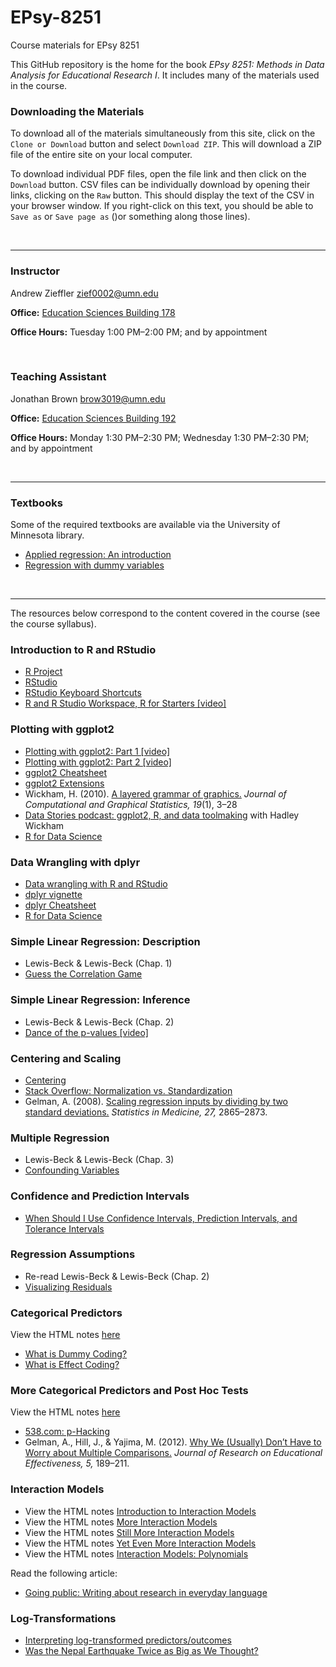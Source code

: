 EPsy-8251
=========

Course materials for EPsy 8251

This GitHub repository is the home for the book _EPsy 8251: Methods in Data Analysis for Educational Research I_. It includes many of the materials used in the course.


### Downloading the Materials

To download all of the materials simultaneously from this site, click on the `Clone or Download` button and select `Download ZIP`. This will download a ZIP file of the entire site on your local computer. 

To download individual PDF files, open the file link and then click on the `Download` button. CSV files can be individually download by opening their links, clicking on the `Raw` button. This should display the text of the CSV in your browser window. If you right-click on this text, you should be able to `Save as` or `Save page as` ()or something along those lines). 

<br />

---


### Instructor

Andrew Zieffler [zief0002@umn.edu](mailto://zief0002@umn.edu)

**Office:** [Education Sciences Building 178](https://www.google.com/maps/place/Education+Sciences+Building/@44.9784043,-93.2394586,15z/data=!4m2!3m1!1s0x0:0x45656dac481b9150)

**Office Hours:** Tuesday 1:00 PM&ndash;2:00 PM; and by appointment

<br />

### Teaching Assistant

Jonathan Brown [brow3019@umn.edu](mailto://brow3019@umn.edu)

**Office:** [Education Sciences Building 192](https://www.google.com/maps/place/Education+Sciences+Building/@44.9784043,-93.2394586,15z/data=!4m2!3m1!1s0x0:0x45656dac481b9150)

**Office Hours:** Monday 1:30 PM&ndash;2:30 PM; Wednesday 1:30 PM&ndash;2:30 PM; and by appointment

<br />


---


### Textbooks

Some of the required textbooks are available via the University of Minnesota library.

- [Applied regression: An introduction](http://primo.lib.umn.edu/TWINCITIES:mncat_discovery:UMN_ALMA21533776460001701)
- [Regression with dummy variables](https://www.lib.umn.edu/get?url=http://methods.sagepub.com%2Fbook%2Fregression-with-dummy-variables)

<br />


---

The resources below correspond to the content covered in the course (see the course syllabus). 

### Introduction to R and RStudio

- [R Project](https://www.r-project.org/)
- [RStudio](https://www.rstudio.com/)
- [RStudio Keyboard Shortcuts](https://support.rstudio.com/hc/en-us/articles/200711853-Keyboard-Shortcuts)
- [R and R Studio Workspace, R for Starters [video]](https://www.youtube.com/watch?v=uKyQyfenfvM)


### Plotting with ggplot2

- [Plotting with ggplot2: Part 1 [video]](https://www.youtube.com/watch?v=HeqHMM4ziXA)
- [Plotting with ggplot2: Part 2 [video]](https://www.youtube.com/watch?v=n8kYa9vu1l8)
- [ggplot2 Cheatsheet](https://www.rstudio.com/wp-content/uploads/2015/08/ggplot2-cheatsheet.pdf)
- [ggplot2 Extensions](http://ggplot2-exts.github.io/index.html)
- Wickham, H. (2010). [A layered grammar of graphics.](http://vita.had.co.nz/papers/layered-grammar.pdf) *Journal of Computational and Graphical Statistics, 19*(1), 3&ndash;28
- [Data Stories podcast: ggplot2, R, and data toolmaking](http://datastori.es/67-ggplot2-r-and-data-toolmaking-with-hadley-wickham/) with Hadley Wickham
- [R for Data Science](http://r4ds.had.co.nz/)


### Data Wrangling with dplyr

- [Data wrangling with R and RStudio](https://www.rstudio.com/resources/webinars/data-wrangling-with-r-and-rstudio/)
- [dplyr vignette](https://cran.rstudio.com/web/packages/dplyr/vignettes/introduction.html)
- [dplyr Cheatsheet](https://www.rstudio.com/wp-content/uploads/2015/02/data-wrangling-cheatsheet.pdf)
- [R for Data Science](http://r4ds.had.co.nz/)


### Simple Linear Regression: Description

- Lewis-Beck & Lewis-Beck (Chap. 1)
- [Guess the Correlation Game](http://guessthecorrelation.com)


### Simple Linear Regression: Inference

- Lewis-Beck & Lewis-Beck (Chap. 2)
- [Dance of the p-values [video]](https://www.youtube.com/watch?v=ez4DgdurRPg)


### Centering and Scaling

- [Centering](http://www.theanalysisfactor.com/center-on-the-mean/)
- [Stack Overflow: Normalization vs. Standardization](http://stats.stackexchange.com/questions/10289/whats-the-difference-between-normalization-and-standardization)
- Gelman, A. (2008). [Scaling regression inputs by dividing by two standard deviations.](http://www.stat.columbia.edu/~gelman/research/published/standardizing7.pdf) *Statistics in Medicine, 27,* 2865&ndash;2873.


### Multiple Regression

- Lewis-Beck & Lewis-Beck (Chap. 3)
- [Confounding Variables](http://www.icpsr.umich.edu/icpsrweb/instructors/setups2008/exercises/notes/confounding.jsp)

### Confidence and Prediction Intervals

- [When Should I Use Confidence Intervals, Prediction Intervals, and Tolerance Intervals](blog.minitab.com/blog/adventures-in-statistics/when-should-i-use-confidence-intervals-prediction-intervals-and-tolerance-intervals)

### Regression Assumptions 

- Re-read Lewis-Beck & Lewis-Beck (Chap. 2)
- [Visualizing Residuals](https://drsimonj.svbtle.com/visualising-residuals)


### Categorical Predictors

View the HTML notes [here](http://zieffler.com/epsy-8251-categorical-predictors.html)

- [What is Dummy Coding?](http://www.ats.ucla.edu/stat/mult_pkg/faq/general/dummy.htm)
- [What is Effect Coding?](http://www.ats.ucla.edu/stat/mult_pkg/faq/general/effect.htm)



### More Categorical Predictors and Post Hoc Tests

View the HTML notes [here](http://zieffler.com/epsy-8251-more-categorical-predictors.nb.html)

- [538.com: p-Hacking](http://fivethirtyeight.com/features/science-isnt-broken/#part3)
- Gelman, A., Hill, J., & Yajima, M. (2012). [Why We (Usually) Don’t Have to Worry about Multiple Comparisons.](http://www.stat.columbia.edu/~gelman/research/published/multiple2f.pdf) *Journal of Research on Educational Effectiveness, 5,* 189&ndash;211.


### Interaction Models

- View the HTML notes [Introduction to Interaction Models](http://zieffler.com/epsy-8251-introduction-to-interaction-models.nb.html)
- View the HTML notes [More Interaction Models](http://zieffler.com/epsy-8251-more-interaction-models.nb.html)
- View the HTML notes [Still More Interaction Models](http://zieffler.com/epsy-8251-still-more-interaction-models.nb.html)
- View the HTML notes [Yet Even More Interaction Models](http://zieffler.com/epsy-8251-yet-even-more-interaction-models.nb.html)
- View the HTML notes [Interaction Models: Polynomials](http://zieffler.com/epsy-8251-interaction-models-polynomials.nb.html)

Read the following article:
- [Going public: Writing about research in everyday language](ies.ed.gov/ncee/edlabs)


### Log-Transformations

- [Interpreting log-transformed predictors/outcomes](http://www.cazaar.com/ta/econ113/interpreting-beta)
- [Was the Nepal Earthquake Twice as Big as We Thought?](http://qz.com/394053/was-the-nepal-earthquake-twice-as-big-as-we-thought/)




